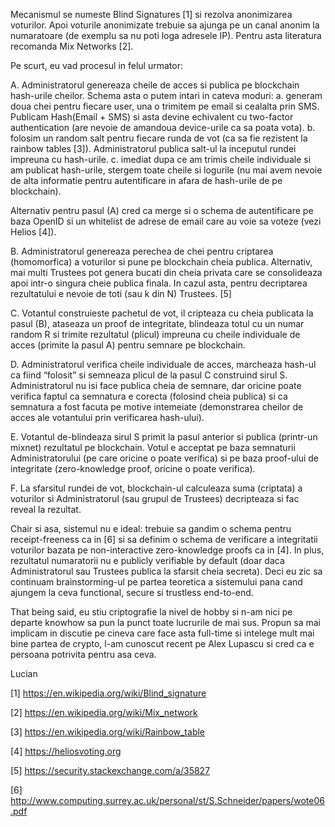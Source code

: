 Mecanismul se numeste Blind Signatures [1] si rezolva anonimizarea voturilor. Apoi voturile anonimizate trebuie sa ajunga pe un canal anonim la numaratoare (de exemplu sa nu poti loga adresele IP). Pentru asta literatura recomanda Mix Networks [2].

Pe scurt, eu vad procesul in felul urmator:

A. Administratorul genereaza cheile de acces si publica pe blockchain hash-urile cheilor. Schema asta o putem intari in cateva moduri:
  a. generam doua chei pentru fiecare user, una o trimitem pe email si cealalta prin SMS. Publicam Hash(Email + SMS) si asta devine echivalent cu two-factor authentication (are nevoie de amandoua device-urile ca sa poata vota).
  b. folosim un random salt pentru fiecare runda de vot (ca sa fie rezistent la rainbow tables [3]). Administratorul publica salt-ul la inceputul rundei impreuna cu hash-urile.
  c. imediat dupa ce am trimis cheile individuale si am publicat hash-urile, stergem toate cheile si logurile (nu mai avem nevoie de alta informatie pentru autentificare in afara de hash-urile de pe blockchain).

Alternativ pentru pasul (A) cred ca merge si o schema de autentificare pe baza OpenID si un whitelist de adrese de email care au voie sa voteze (vezi Helios [4]).

B. Administratorul genereaza perechea de chei pentru criptarea (homomorfica) a voturilor si pune pe blockchain cheia publica. Alternativ, mai multi Trustees pot genera bucati din cheia privata care se consolideaza apoi intr-o singura cheie publica finala. In cazul asta, pentru decriptarea rezultatului e nevoie de toti (sau k din N) Trustees. [5]

C. Votantul construieste pachetul de vot, il cripteaza cu cheia publicata la pasul (B), ataseaza un proof de integritate, blindeaza totul cu un numar random R si trimite rezultatul (plicul) impreuna cu cheile individuale de acces (primite la pasul A) pentru semnare pe blockchain.

D. Administratorul verifica cheile individuale de acces, marcheaza hash-ul ca fiind “folosit” si semneaza plicul de la pasul C construind sirul S. Administratorul nu isi face publica cheia de semnare, dar oricine poate verifica faptul ca semnatura e corecta (folosind cheia publica) si ca semnatura a fost facuta pe motive intemeiate (demonstrarea cheilor de acces ale votantului prin verificarea hash-ului).

E. Votantul de-blindeaza sirul S primit la pasul anterior si publica (printr-un mixnet) rezultatul pe blockchain. Votul e acceptat pe baza semnaturii Administratorului (pe care oricine o poate verifica) si pe baza proof-ului de integritate (zero-knowledge proof, oricine o poate verifica).

F. La sfarsitul rundei de vot, blockchain-ul calculeaza suma (criptata) a voturilor si Administratorul (sau grupul de Trustees) decripteaza si fac reveal la rezultat.


Chair si asa, sistemul nu e ideal: trebuie sa gandim o schema pentru receipt-freeness ca in [6] si sa definim o schema de verificare a integritatii voturilor bazata pe non-interactive zero-knowledge proofs ca in [4]. In plus, rezultatul numaratorii nu e publicly verifiable by default (doar daca Administratorul sau Trustees publica la sfarsit cheia secreta). Deci eu zic sa continuam brainstorming-ul pe partea teoretica a sistemului pana cand ajungem la ceva functional, secure si trustless end-to-end.

That being said, eu stiu criptografie la nivel de hobby si n-am nici pe departe knowhow sa pun la punct toate lucrurile de mai sus. Propun sa mai implicam in discutie pe cineva care face asta full-time si intelege mult mai bine partea de crypto, l-am cunoscut recent pe Alex Lupascu si cred ca e persoana potrivita pentru asa ceva.

Lucian

[1] https://en.wikipedia.org/wiki/Blind_signature

[2] https://en.wikipedia.org/wiki/Mix_network

[3] https://en.wikipedia.org/wiki/Rainbow_table

[4] https://heliosvoting.org

[5] https://security.stackexchange.com/a/35827

[6] http://www.computing.surrey.ac.uk/personal/st/S.Schneider/papers/wote06.pdf

